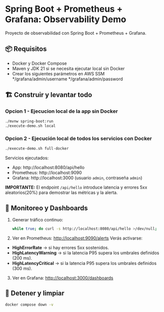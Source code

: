 # Spring Boot + Prometheus + Grafana: Observability Demo

Proyecto de observabilidad con Spring Boot + Prometheus + Grafana.

## 📦 Requisitos
- Docker y Docker Compose
- Maven y JDK 21 si se necesita ejecutar local sin Docker
- Crear los siguientes parámetros en AWS SSM
    */grafana/admin/username
    */grafana/admin/password

## 🏗️ Construir y levantar todo
### Opcion 1 - Ejecucion local de la app sin Docker
```bash
./mvnw spring-boot:run
./execute-demo.sh local
```

### Opcion 2 - Ejecución local de todos los servicios con Docker
```bash
./execute-demo.sh full-docker
```

Servicios ejecutados:
- App: http://localhost:8080/api/hello
- Prometheus: http://localhost:9090
- Grafana: http://localhost:3000  (usuario `admin`, contraseña `admin`)

**IMPORTANTE:** El endpoint `/api/hello` introduce latencia y errores 5xx aleatorios(20%) para demostrar las métricas y la alerta.


## 🔎 Monitoreo y Dashboards

1. Generar tráfico continuo:
   ```bash
   while true; do curl -s http://localhost:8080/api/hello >/dev/null; done &
   ```
2. Ver en Prometheus: [http://localhost:9090/alerts](http://localhost:9090/alerts)
Verás activarse:
- **HighErrorRate** → si hay errores 5xx sostenidos.
- **HighLatencyWarning** → si la latencia P95 supera los umbrales definidos (200 ms).
- **HighLatencyCritical** → si la latencia P95 supera los umbrales definidos (300 ms).

3. Ver en Grafana: [http://localhost:3000/dashboards](http://localhost:3000/dashboards)


## 🧹 Detener y limpiar
```bash
docker compose down -v
```
